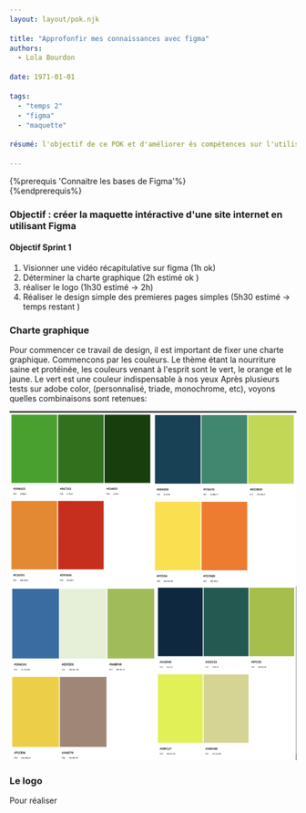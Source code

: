 ```yaml
---
layout: layout/pok.njk

title: "Approfonfir mes connaissances avec figma"
authors:
  - Lola Bourdon

date: 1971-01-01

tags: 
  - "temps 2"
  - "figma"
  - "maquette"

résumé: l'objectif de ce POK et d'améliorer ês compétences sur l'utilisation de figma. Pour cela je compte réaliser une maquette du site intenet/appli d'une marque de restauration rapide

---
```


{%prerequis 'Connaitre les bases de Figma'%}  
{%endprerequis%}

### Objectif : créer la maquette intéractive d'une site internet en utilisant Figma

#### Objectif Sprint 1

1. Visionner une vidéo récapitulative sur figma (1h ok)
2. Déterminer la charte graphique (2h estimé ok )
3. réaliser le logo (1h30 estimé -> 2h)
4. Réaliser le design simple des premieres pages simples (5h30 estimé -> temps restant )

### Charte graphique 

Pour commencer ce travail de design, il est important de fixer une charte graphique. Commencons par les couleurs.
Le thème étant la nourriture saine et protéinée, les couleurs venant à l'esprit sont le vert, le orange et le jaune. Le vert est une couleur indispensable à nos yeux Après plusieurs tests sur adobe color, (personnalisé, triade, monochrome, etc), voyons quelles combinaisons sont retenues: 

![figma](figma_color.png)

### Le logo 

Pour réaliser
